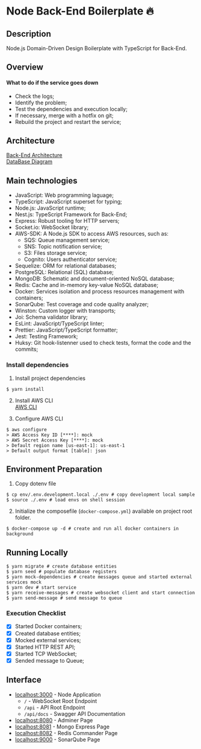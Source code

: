 # Node Back-End Boilerplate :fire:

## Description

Node.js Domain-Driven Design Boilerplate with TypeScript for Back-End.

## Overview

#### What to do if the service goes down

- Check the logs;
- Identify the problem;
- Test the dependencies and execution locally;
- If necessary, merge with a hotfix on git;
- Rebuild the project and restart the service;

## Architecture

[Back-End Architecture](google.com.br)  
[DataBase Diagram](https://dbdiagram.io/d/6338e5857b3d2034ff03a8c4)  

## Main technologies

- JavaScript: Web programming laguage;
- TypeScript: JavaScript superset for typing;
- Node.js: JavaScript runtime;
- Nest.js: TypeScript Framework for Back-End;
- Express: Robust tooling for HTTP servers;
- Socket.io: WebSocket library;
- AWS-SDK: A Node.js SDK to access AWS resources, such as:
  * SQS: Queue management service;
  * SNS: Topic notification service;
  * S3: Files storage service;
  * Cognito: Users authenticator service;
- Sequelize: ORM for relational databases;
- PostgreSQL: Relational (SQL) database;
- MongoDB: Schematic and document-oriented NoSQL database;
- Redis: Cache and in-memory key-value NoSQL database;
- Docker: Services isolation and process resources management with containers;
- SonarQube: Test coverage and code quality analyzer;
- Winston: Custom logger with transports;
- Joi: Schema validator library;
- EsLint: JavaScript/TypeScript linter;
- Prettier: JavaScript/TypeScript formatter;
- Jest: Testing Framework;
- Huksy: Git hook-listenner used to check tests, format the code and the commits;

### Install dependencies

1. Install project dependencies  
```shell
$ yarn install
```

2. Install AWS CLI  
[AWS CLI](https://docs.aws.amazon.com/cli/latest/userguide/getting-started-install.html)

3. Configure AWS CLI
```shell
$ aws configure
> AWS Access Key ID [****]: mock
> AWS Secret Access Key [****]: mock
> Default region name [us-east-1]: us-east-1
> Default output format [table]: json
```

## Environment Preparation

1. Copy dotenv file  
```shell
$ cp env/.env.development.local ./.env # copy development local sample
$ source ./.env # load envs on shell session
```

2. Initialize the composefile (`docker-compose.yml`) available on project root folder.

```shell
$ docker-compose up -d # create and run all docker containers in background
```

## Running Locally

```shell
$ yarn migrate # create database entities
$ yarn seed # populate database registers
$ yarn mock-dependencies # create messages queue and started external services mock
$ yarn dev # start service
$ yarn receive-messages # create websocket client and start connection
$ yarn send-message # send message to queue
```

### Execution Checklist

- [x] Started Docker containers;
- [x] Created database entities;
- [x] Mocked external services;
- [x] Started HTTP REST API;
- [x] Started TCP WebSocket;
- [x] Sended message to Queue;

## Interface

- [localhost:3000](`http://localhost:3000/`) - Node Application  
  * `/` - WebSocket Root Endpoint
  * `/api` - API Root Endpoint
  * `/api/docs` - Swagger API Documentation
- [localhost:8080](`http://localhost:8080/`) - Adminer Page  
- [localhost:8081](`http://localhost:8081/`) - Mongo Express Page  
- [localhost:8082](`http://localhost:8082/`) - Redis Commander Page  
- [localhost:9000](`http://localhost:9000/`) - SonarQube Page  
